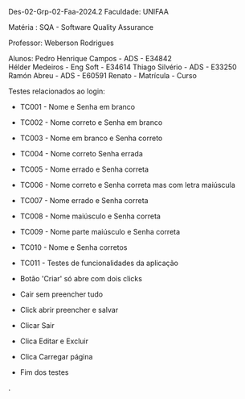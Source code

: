Des-02-Grp-02-Faa-2024.2
Faculdade: UNIFAA  

Matéria : SQA - Software Quality Assurance 

Professor: Weberson Rodrigues

Alunos: 
Pedro Henrique Campos - ADS - E34842   
Hélder Medeiros - Eng Soft - E34614 
Thiago Silvério - ADS - E33250
Ramón Abreu - ADS - E60591
Renato - Matrícula - Curso

Testes relacionados ao login:

- TC001 - Nome e Senha em branco
- TC002 - Nome correto e Senha em branco
- TC003 - Nome em branco e Senha correto
- TC004 - Nome correto Senha errada
- TC005 - Nome errado e Senha correta
- TC006 - Nome correto e Senha correta mas com letra maiúscula
- TC007 - Nome errado e Senha correta
- TC008 - Nome maiúsculo e Senha correta
- TC009 - Nome parte maiúsculo e Senha correta
- TC010 - Nome e Senha corretos

- TC011 - Testes de funcionalidades da aplicação

- Botão 'Criar' só abre com dois clicks
- Cair sem preencher tudo
- Click abrir preencher e salvar
- Clicar Sair
- Clica Editar e Excluir
- Clica Carregar página 
- Fim dos testes 





.
